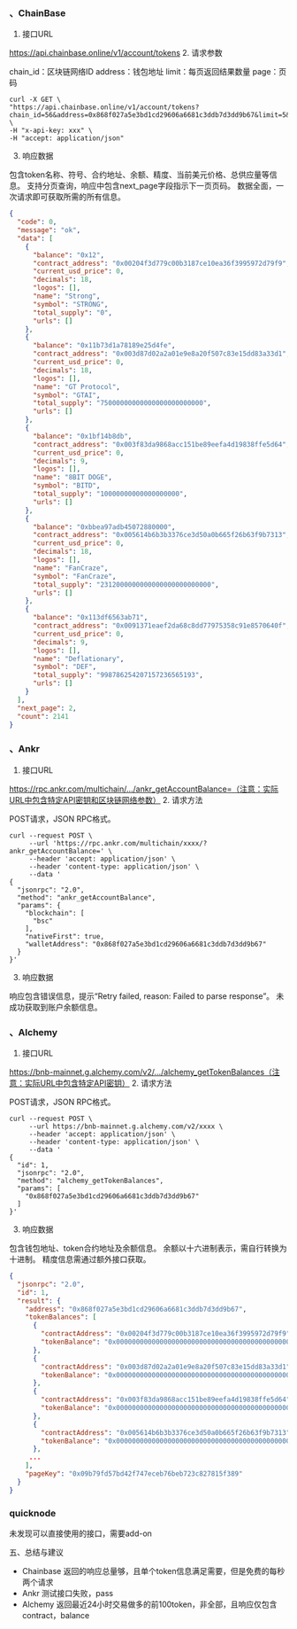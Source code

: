 ### 、ChainBase
1. 接口URL

https://api.chainbase.online/v1/account/tokens
2. 请求参数

chain_id：区块链网络ID
address：钱包地址
limit：每页返回结果数量
page：页码

```shell
curl -X GET \
"https://api.chainbase.online/v1/account/tokens?chain_id=56&address=0x868f027a5e3bd1cd29606a6681c3ddb7d3dd9b67&limit=5&page=1" \
-H "x-api-key: xxx" \
-H "accept: application/json"
```


3. 响应数据

包含token名称、符号、合约地址、余额、精度、当前美元价格、总供应量等信息。
支持分页查询，响应中包含next_page字段指示下一页页码。
数据全面，一次请求即可获取所需的所有信息。

```json
{
  "code": 0,
  "message": "ok",
  "data": [
    {
      "balance": "0x12",
      "contract_address": "0x00204f3d779c00b3187ce10ea36f3995972d79f9",
      "current_usd_price": 0,
      "decimals": 18,
      "logos": [],
      "name": "Strong",
      "symbol": "STRONG",
      "total_supply": "0",
      "urls": []
    },
    {
      "balance": "0x11b73d1a78189e25d4fe",
      "contract_address": "0x003d87d02a2a01e9e8a20f507c83e15dd83a33d1",
      "current_usd_price": 0,
      "decimals": 18,
      "logos": [],
      "name": "GT Protocol",
      "symbol": "GTAI",
      "total_supply": "75000000000000000000000000",
      "urls": []
    },
    {
      "balance": "0x1bf14b8db",
      "contract_address": "0x003f83da9868acc151be89eefa4d19838ffe5d64",
      "current_usd_price": 0,
      "decimals": 9,
      "logos": [],
      "name": "8BIT DOGE",
      "symbol": "BITD",
      "total_supply": "10000000000000000000",
      "urls": []
    },
    {
      "balance": "0xbbea97adb45072880000",
      "contract_address": "0x005614b6b3b3376ce3d50a0b665f26b63f9b7313",
      "current_usd_price": 0,
      "decimals": 18,
      "logos": [],
      "name": "FanCraze",
      "symbol": "FanCraze",
      "total_supply": "2312000000000000000000000000",
      "urls": []
    },
    {
      "balance": "0x113df6563ab71",
      "contract_address": "0x0091371eaef2da68c8dd77975358c91e8570640f",
      "current_usd_price": 0,
      "decimals": 9,
      "logos": [],
      "name": "Deflationary",
      "symbol": "DEF",
      "total_supply": "998786254207157236565193",
      "urls": []
    }
  ],
  "next_page": 2,
  "count": 2141
}
```


### 、Ankr
1. 接口URL

https://rpc.ankr.com/multichain/.../ankr_getAccountBalance=（注意：实际URL中包含特定API密钥和区块链网络参数）
2. 请求方法

POST请求，JSON RPC格式。

```shell
curl --request POST \
     --url 'https://rpc.ankr.com/multichain/xxxx/?ankr_getAccountBalance=' \
     --header 'accept: application/json' \
     --header 'content-type: application/json' \
     --data '
{
  "jsonrpc": "2.0",
  "method": "ankr_getAccountBalance",
  "params": {
    "blockchain": [
      "bsc"
    ],
    "nativeFirst": true,
    "walletAddress": "0x868f027a5e3bd1cd29606a6681c3ddb7d3dd9b67"
  }
}'
```

3. 响应数据

响应包含错误信息，提示“Retry failed, reason: Failed to parse response”。
未成功获取到账户余额信息。

### 、Alchemy
1. 接口URL

https://bnb-mainnet.g.alchemy.com/v2/.../alchemy_getTokenBalances（注意：实际URL中包含特定API密钥）
2. 请求方法

POST请求，JSON RPC格式。

```shell
curl --request POST \
     --url https://bnb-mainnet.g.alchemy.com/v2/xxxx \
     --header 'accept: application/json' \
     --header 'content-type: application/json' \
     --data '
{
  "id": 1,
  "jsonrpc": "2.0",
  "method": "alchemy_getTokenBalances",
  "params": [
    "0x868f027a5e3bd1cd29606a6681c3ddb7d3dd9b67"
  ]
}'
```

3. 响应数据

包含钱包地址、token合约地址及余额信息。
余额以十六进制表示，需自行转换为十进制。
精度信息需通过额外接口获取。

```json
{
  "jsonrpc": "2.0",
  "id": 1,
  "result": {
    "address": "0x868f027a5e3bd1cd29606a6681c3ddb7d3dd9b67",
    "tokenBalances": [
      {
        "contractAddress": "0x00204f3d779c00b3187ce10ea36f3995972d79f9",
        "tokenBalance": "0x0000000000000000000000000000000000000000000000000000000000000012"
      },
      {
        "contractAddress": "0x003d87d02a2a01e9e8a20f507c83e15dd83a33d1",
        "tokenBalance": "0x0000000000000000000000000000000000000000000011b73d1a78189e25d4fe"
      },
      {
        "contractAddress": "0x003f83da9868acc151be89eefa4d19838ffe5d64",
        "tokenBalance": "0x00000000000000000000000000000000000000000000000000000001bf4fde8a"
      },
      {
        "contractAddress": "0x005614b6b3b3376ce3d50a0b665f26b63f9b7313",
        "tokenBalance": "0x00000000000000000000000000000000000000000000bbea97adb45072880000"
      },
     ...
    ],
    "pageKey": "0x09b79fd57bd42f747eceb76beb723c827815f389"
  }
}
```

### quicknode 

未发现可以直接使用的接口，需要add-on


五、总结与建议
* Chainbase 返回的响应总量够，且单个token信息满足需要，但是免费的每秒两个请求
* Ankr 测试接口失败，pass
* Alchemy 返回最近24小时交易做多的前100token，非全部，且响应仅包含contract，balance



